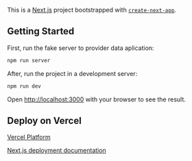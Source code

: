 This is a [Next.js](https://nextjs.org/) project bootstrapped with [`create-next-app`](https://github.com/vercel/next.js/tree/canary/packages/create-next-app).

## Getting Started

First, run the fake server to provider data aplication:

```bash
npm run server
```

After, run the project in a development server:

```bash
npm run dev
```

Open [http://localhost:3000](http://localhost:3000) with your browser to see the result.

## Deploy on Vercel

[Vercel Platform](https://vercel.com/new?utm_medium=default-template&filter=next.js&utm_source=create-next-app&utm_campaign=create-next-app-readme)

[Next.js deployment documentation](https://nextjs.org/docs/deployment)
